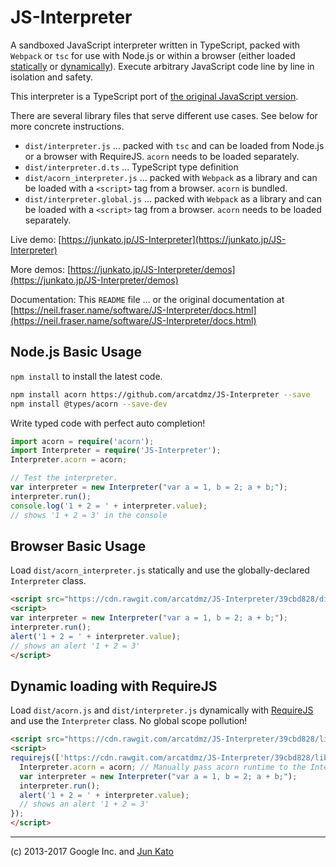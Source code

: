 JS-Interpreter
==============

A sandboxed JavaScript interpreter written in TypeScript, packed with `Webpack` or `tsc` for use with Node.js or within a browser (either loaded [statically](https://junkato.jp/JS-Interpreter/) or [dynamically](https://junkato.jp/JS-Interpreter/?required)). Execute arbitrary JavaScript code line by line in isolation and safety.

This interpreter is a TypeScript port of [the original JavaScript version](https://github.com/NeilFraser/JS-Interpreter).

There are several library files that serve different use cases. See below for more concrete instructions.

- `dist/interpreter.js` ... packed with `tsc` and can be loaded from Node.js or a browser with RequireJS. `acorn` needs to be loaded separately.
- `dist/interpreter.d.ts` ... TypeScript type definition
- `dist/acorn_interpreter.js` ... packed with `Webpack` as a library and  can be loaded with a `<script>` tag from a browser. `acorn` is bundled.
- `dist/interpreter.global.js` ... packed with `Webpack` as a library and can be loaded with a `<script>` tag from a browser. `acorn` needs to be loaded separately.

Live demo:
[https://junkato.jp/JS-Interpreter](https://junkato.jp/JS-Interpreter)

More demos:
[https://junkato.jp/JS-Interpreter/demos](https://junkato.jp/JS-Interpreter/demos)

Documentation:
This `README` file ... or the original documentation at 
[https://neil.fraser.name/software/JS-Interpreter/docs.html](https://neil.fraser.name/software/JS-Interpreter/docs.html)

## Node.js Basic Usage

`npm install` to install the latest code.

```sh
npm install acorn https://github.com/arcatdmz/JS-Interpreter --save
npm install @types/acorn --save-dev
```

Write typed code with perfect auto completion!

```typescript
import acorn = require('acorn');
import Interpreter = require('JS-Interpreter');
Interpreter.acorn = acorn;

// Test the interpreter.
var interpreter = new Interpreter("var a = 1, b = 2; a + b;");
interpreter.run();
console.log('1 + 2 = ' + interpreter.value);
// shows '1 + 2 = 3' in the console
```

## Browser Basic Usage

Load `dist/acorn_interpreter.js` statically and use the globally-declared `Interpreter` class.

```html
<script src="https://cdn.rawgit.com/arcatdmz/JS-Interpreter/39cbd828/dist/acorn_interpreter.js"></script>
<script>
var interpreter = new Interpreter("var a = 1, b = 2; a + b;");
interpreter.run();
alert('1 + 2 = ' + interpreter.value);
// shows an alert '1 + 2 = 3'
</script>
```

## Dynamic loading with RequireJS

Load `dist/acorn.js` and `dist/interpreter.js` dynamically with [RequireJS](//requirejs.org) and use the `Interpreter` class.
No global scope pollution!

```html
<script src="https://cdn.rawgit.com/arcatdmz/JS-Interpreter/39cbd828/lib/require.js"></script>
<script>
requirejs(['https://cdn.rawgit.com/arcatdmz/JS-Interpreter/39cbd828/lib/acorn.js', 'https://cdn.rawgit.com/arcatdmz/JS-Interpreter/39cbd828/dist/interpreter.js'], function (acorn, Interpreter) {
  Interpreter.acorn = acorn; // Manually pass acorn runtime to the Interpreter
  var interpreter = new Interpreter("var a = 1, b = 2; a + b;");
  interpreter.run();
  alert('1 + 2 = ' + interpreter.value);
  // shows an alert '1 + 2 = 3'
});
</script>
```

--------------
(c) 2013-2017 Google Inc. and [Jun Kato](https://junkato.jp)
